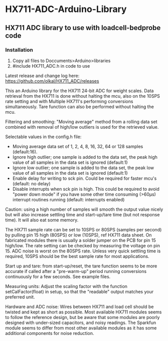 # HX711-ADC-Arduino-Library

## HX711 ADC library to use with loadcell-bedprobe code

### Installation
1. Copy all files to Doccuments>Arduino>libraries
2. #include HX711_ADC.h in code to use


Latest release and change log here: https://github.com/olkal/HX711_ADC/releases

This an Arduino library for the HX711 24-bit ADC for weight scales.
Data retrieval from the HX711 is done without halting the mcu, also on the 10SPS rate setting and with Multiple HX711's performing conversions simultaneously.
Tare function can also be performed without halting the mcu.
 
Filtering and smoothing: "Moving average" method from a rolling data set combined with removal of high/low outliers is used for the retrieved value.

Selectable values in the config.h file:
- Moving average data set of 1, 2, 4, 8, 16, 32, 64 or 128 samples (default:16).
- Ignore high outlier; one sample is added to the data set, the peak high value of all samples in the data set is ignored (default:1)
- Ignore low outlier; one sample is added to the data set, the peak low value of all samples in the data set is ignored (default:1)
- Enable delay for writing to sck pin. Could be required for faster mcu's (default: no delay)
- Disable interrupts when sck pin is high. This could be required to avoid "power down mode" if you have some other time consuming (>60µs) interrupt routines running (default: interrupts enabled)

Caution: using a high number of samples will smooth the output value nicely but will also increase settling time and start-up/tare time (but not response time). It will also eat some memory.

The HX711 sample rate can be set to 10SPS or 80SPS (samples per second) by pulling pin 15 high (80SPS) or low (10SPS), ref HX711 data sheet.
On fabricated modules there is usually a solder jumper on the PCB for pin 15 high/low. The rate setting can be checked by measuring the voltage on pin 15.
ADC noise is worst on the 80SPS rate. Unless very quick settling time is required, 10SPS should be the best sample rate for most applications.

Start up and tare: from start-up/reset, the tare function seems to be more accurate if called after a "pre-warm-up" period running conversions continuously for a few seconds. See example files.

Measuring units: Adjust the scaling factor with the function setCalFactor(float) in setup, so that the "readable" output matches your preferred unit.

Hardware and ADC noise:
Wires between HX711 and load cell should be twisted and kept as short as possible.
Most available HX711 modules seems to follow the reference design, but be aware that some modules are poorly designed with under-sized capacitors, and noisy readings.
The Sparkfun module seems to differ from most other available modules as it has some additional components for noise reduction. 

